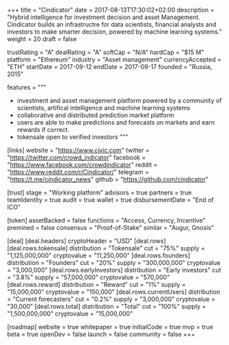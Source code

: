 +++
title = "Cindicator"
date = 2017-08-13T17:30:02+02:00
description = "Hybrid intelligence for investment decision and asset Management. Cindicator builds an infrastructre for data scientists, financial analysts and investors to make smarter decision, powered by machine learning systems."
weight = 20
draft = false

trustRating = "A"
dealRating = "A"
softCap = "N/A"
hardCap = "$15 M"
platform = "Ethereum"
industry = "Asset management"
currencyAccepted = "ETH"
startDate = 2017-09-12
endDate = 2017-09-17
founded = "Russia, 2015"

features = """
- investment and asset management platform powered by a community of scientists, artifical intelligence and machine learning systems
- collaborative and distributed prediction market platform
- users are able to make predictions and forecasts on markets and earn rewards if correct.
- tokensale open to verified investors
"""

[links]
  website = "https://www.civic.com"
  twitter = "https://twitter.com/crowd_indicator"
  facebook = "https://www.facebook.com/crowdindicator"
  reddit = "https://www.reddit.com/r/Cindicator/"
  telegram = "https://t.me/cindicator_news"
  github = "https://github.com/cindicator"

[trust]
  stage = "Working platform"
  advisors = true
  partners = true
  teamIdentity = true
  audit = true
  wallet = true
  disbursementDate = "End of ICO"

[token]
  assetBacked = false
  functions = "Access, Currency, Incentive"
  premined = false
  consensus = "Proof-of-Stake"
  similar = "Augur, Gnosis"

[deal]
  [deal.headers]
    cryptoHeader = "USD"
  [deal.rows]
    [deal.rows.tokensale]
      distribution = "Tokensale"
      cut = "75%"
      supply = "1,125,000,000"
      cryptovalue = "11,250,000"
    [deal.rows.founders]
      distribution = "Founders"
      cut = "20%"
      supply = "300,000,000"
      cryptovalue = "3,000,000"
    [deal.rows.earlyInvestors]
      distribution = "Early investors"
      cut = "3.8%"
      supply = "57,000,000"
      cryptovalue = "570,000"
    [deal.rows.reward]
      distribution = "Reward"
      cut = "1%"
      supply = "15,000,000"
      cryptovalue = "150,000"
    [deal.rows.currentUsers]
      distribution = "Current forecasters"
      cut = "0.2%"
      supply = "3,000,000"
      cryptovalue = "30,000"
    [deal.rows.total]
      distribution = "Total"
      cut = "100%"
      supply = "1,500,000,000"
      cryptovalue = "15,000,000"


[roadmap]
  website = true
  whitepaper = true
  initialCode = true
  mvp = true
  beta = true
  openDev = false
  launch = false
  community = false
+++

